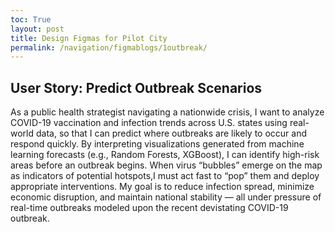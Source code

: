 ```yaml
---
toc: True
layout: post
title: Design Figmas for Pilot City
permalink: /navigation/figmablogs/1outbreak/
---
```


<h2>User Story: Predict Outbreak Scenarios</h2>

<p>As a public health strategist navigating a nationwide crisis,
I want to analyze COVID-19 vaccination and infection trends across U.S. states using real-world data,
so that I can predict where outbreaks are likely to occur and respond quickly.
By interpreting visualizations generated from machine learning forecasts (e.g., Random Forests, XGBoost), 
I can identify high-risk areas before an outbreak begins. 
When virus “bubbles” emerge on the map as indicators of potential hotspots,I must act fast to “pop” them and deploy appropriate interventions.
My goal is to reduce infection spread, minimize economic disruption, and maintain national stability — all under pressure of real-time outbreaks
modeled upon the recent devistating COVID-19 outbreak.</p>